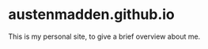 austenmadden.github.io
===================
This is my personal site, to give a brief overview about me. 